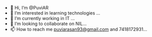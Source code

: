 - 👋 Hi, I’m @PuviAR
- 👀 I’m interested in learning technologies ...
- 🌱 I’m currently working in IT ...
- 💞️ I’m looking to collaborate on NIL...
- 📫 How to reach me puviarasan93@gmail.com and 7418172931...

<!---
PuviAR/PuviAR is a ✨ special ✨ repository because its `README.md` (this file) appears on your GitHub profile.
You can click the Preview link to take a look at your changes.
--->
